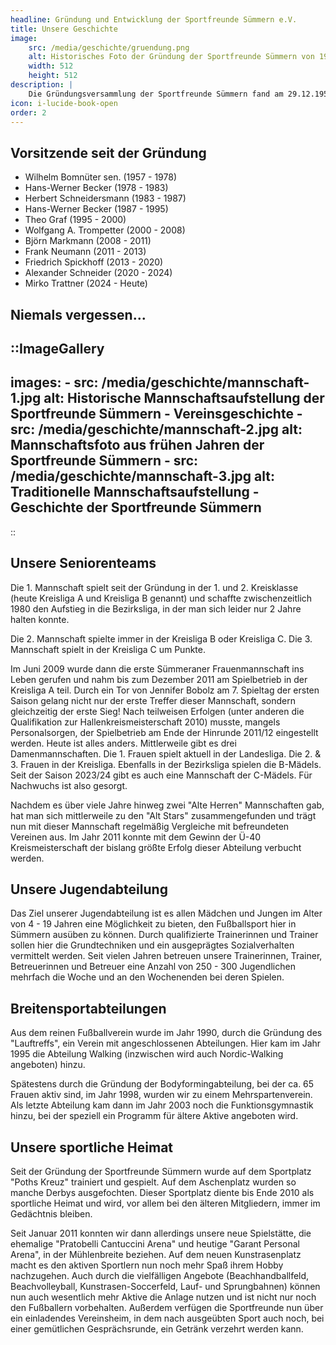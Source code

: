 ```yaml
---
headline: Gründung und Entwicklung der Sportfreunde Sümmern e.V.
title: Unsere Geschichte
image:
    src: /media/geschichte/gruendung.png
    alt: Historisches Foto der Gründung der Sportfreunde Sümmern von 1956
    width: 512
    height: 512
description: |
    Die Gründungsversammlung der Sportfreunde Sümmern fand am 29.12.1956 im ehemaligen Haus Sondermann in Sümmern statt. Folgende dreizehn Sportkameraden waren die damaligen Gründungsmitglieder: Hermann Beuke, Franz-Josef Bomnüter, Walter Deimann, Ernst Gräbe, Alfons Graf, Theo Hankel, Walter Hennecke, Theo Meier, Fritz Muth, Josef "Bube" Ostermann, Hans Sondermann, Theo Trompetter und Aloys Wissmann. In der ersten Satzung wurde folgendes Ziel festgelegt: "Der Verein betreibt Fußballsport mit dem Zweck, seine Mitglieder durch Leibesübungen und Jugendpflege sittlich und körperlich zu ertüchtigen". In der heutigen Fassung ist dies wie folgt ausgedrückt - "Zweck des Vereins ist die Förderung des Sports sowie der Jugendarbeit". Die offizielle Aufnahme beim Fußball- u. Leichtathletikverband Westfalen e.V. erfolgte im Mai 1957. Damit konnten die Sportfreunde Sümmern e.V. am Spielbetrieb des DFB's teilnehmen.
icon: i-lucide-book-open
order: 2
---
```


## Vorsitzende seit der Gründung

- Wilhelm Bomnüter sen. (1957 - 1978)
- Hans-Werner Becker (1978 - 1983)
- Herbert Schneidersmann (1983 - 1987)
- Hans-Werner Becker (1987 - 1995)
- Theo Graf (1995 - 2000)
- Wolfgang A. Trompetter (2000 - 2008)
- Björn Markmann (2008 - 2011)
- Frank Neumann (2011 - 2013)
- Friedrich Spickhoff (2013 - 2020)
- Alexander Schneider (2020 - 2024)
- Mirko Trattner (2024 - Heute)

## Niemals vergessen...

::ImageGallery
---
images:
    - src: /media/geschichte/mannschaft-1.jpg
      alt: Historische Mannschaftsaufstellung der Sportfreunde Sümmern - Vereinsgeschichte
    - src: /media/geschichte/mannschaft-2.jpg
      alt: Mannschaftsfoto aus frühen Jahren der Sportfreunde Sümmern
    - src: /media/geschichte/mannschaft-3.jpg
      alt: Traditionelle Mannschaftsaufstellung - Geschichte der Sportfreunde Sümmern
---
::

## Unsere Seniorenteams

Die 1. Mannschaft spielt seit der Gründung in der 1. und 2. Kreisklasse (heute Kreisliga A und Kreisliga B genannt) und schaffte zwischenzeitlich 1980 den Aufstieg in die Bezirksliga, in der man sich leider nur 2 Jahre halten konnte.

Die 2. Mannschaft spielte immer in der Kreisliga B oder Kreisliga C. Die 3. Mannschaft spielt in der Kreisliga C um Punkte.

Im Juni 2009 wurde dann die erste Sümmeraner Frauenmannschaft ins Leben gerufen und nahm bis zum Dezember 2011 am Spielbetrieb in der Kreisliga A teil. Durch ein Tor von Jennifer Bobolz am 7. Spieltag der ersten Saison gelang nicht nur der erste Treffer dieser Mannschaft, sondern gleichzeitig der erste Sieg! Nach teilweisen Erfolgen (unter anderen die Qualifikation zur Hallenkreismeisterschaft 2010) musste, mangels Personalsorgen, der Spielbetrieb am Ende der Hinrunde 2011/12 eingestellt werden. Heute ist alles anders. Mittlerweile gibt es drei Damenmannschaften. Die 1. Frauen spielt aktuell in der Landesliga. Die 2. & 3. Frauen in der Kreisliga. Ebenfalls in der Bezirksliga spielen die B-Mädels. Seit der Saison 2023/24 gibt es auch eine Mannschaft der C-Mädels. Für Nachwuchs ist also gesorgt.

Nachdem es über viele Jahre hinweg zwei "Alte Herren" Mannschaften gab, hat man sich mittlerweile zu den "Alt Stars" zusammengefunden und trägt nun mit dieser Mannschaft regelmäßig Vergleiche mit befreundeten Vereinen aus. Im Jahr 2011 konnte mit dem Gewinn der Ü-40 Kreismeisterschaft der bislang größte Erfolg dieser Abteilung verbucht werden.

## Unsere Jugendabteilung

Das Ziel unserer Jugendabteilung ist es allen Mädchen und Jungen im Alter von 4 - 19 Jahren eine Möglichkeit zu bieten, den Fußballsport hier in Sümmern ausüben zu können. Durch qualifizierte Trainerinnen und Trainer sollen hier die Grundtechniken und ein ausgeprägtes Sozialverhalten vermittelt werden. Seit vielen Jahren betreuen unsere Trainerinnen, Trainer, Betreuerinnen und Betreuer eine Anzahl von 250 - 300 Jugendlichen mehrfach die Woche und an den Wochenenden bei deren Spielen.

## Breitensportabteilungen

Aus dem reinen Fußballverein wurde im Jahr 1990, durch die Gründung des "Lauftreffs", ein Verein mit angeschlossenen Abteilungen. Hier kam im Jahr 1995 die Abteilung Walking (inzwischen wird auch Nordic-Walking angeboten) hinzu.

Spätestens durch die Gründung der Bodyformingabteilung, bei der ca. 65 Frauen aktiv sind, im Jahr 1998, wurden wir zu einem Mehrspartenverein. Als letzte Abteilung kam dann im Jahr 2003 noch die Funktionsgymnastik hinzu, bei der speziell ein Programm für ältere Aktive angeboten wird.

## Unsere sportliche Heimat

Seit der Gründung der Sportfreunde Sümmern wurde auf dem Sportplatz "Poths Kreuz" trainiert und gespielt. Auf dem Aschenplatz wurden so manche Derbys ausgefochten. Dieser Sportplatz diente bis Ende 2010 als sportliche Heimat und wird, vor allem bei den älteren Mitgliedern, immer im Gedächtnis bleiben.

Seit Januar 2011 konnten wir dann allerdings unsere neue Spielstätte, die ehemalige "Pratobelli Cantuccini Arena" und heutige "Garant Personal Arena", in der Mühlenbreite beziehen. Auf dem neuen Kunstrasenplatz macht es den aktiven Sportlern nun noch mehr Spaß ihrem Hobby nachzugehen. Auch durch die vielfälligen Angebote (Beachhandballfeld, Beachvolleyball, Kunstrasen-Soccerfeld, Lauf- und Sprungbahnen) können nun auch wesentlich mehr Aktive die Anlage nutzen und ist nicht nur noch den Fußballern vorbehalten. Außerdem verfügen die Sportfreunde nun über ein einladendes Vereinsheim, in dem nach ausgeübten Sport auch noch, bei einer gemütlichen Gesprächsrunde, ein Getränk verzehrt werden kann.
